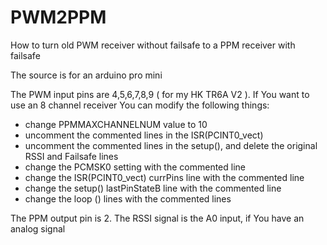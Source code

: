 # PWM2PPM
How to turn old PWM receiver without failsafe to a PPM receiver with failsafe

The source is for an arduino pro mini

The PWM input pins are 4,5,6,7,8,9 ( for my HK TR6A V2 ).
If You want to use an 8 channel receiver You can modify the following things:
- change PPMMAXCHANNELNUM value to 10
- uncomment the commented lines in the ISR(PCINT0_vect)
- uncomment the commented lines in the setup(), and delete the original RSSI and Failsafe lines
- change the PCMSK0 setting with the commented line
- change the ISR(PCINT0_vect) currPins line with the commented line
-  change the setup() lastPinStateB line with the commented line
-  change the loop () lines with the commented lines

The PPM output pin is 2.
The RSSI signal is the A0 input, if You have an analog signal
